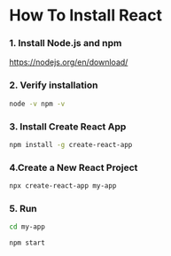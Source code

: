 # How To Install React
### 1. Install Node.js and npm
https://nodejs.org/en/download/

### 2. Verify installation
```bash
node -v npm -v
```
### 3. Install Create React App
```bash
npm install -g create-react-app
```
### 4.Create a New React Project
```bash
npx create-react-app my-app
```

### 5. Run
```bash
cd my-app

npm start
```

